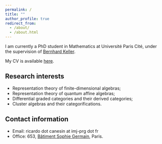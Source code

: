 ```yaml
---
permalink: /
title: ""
author_profile: true
redirect_from: 
  - /about/
  - /about.html
---
```


I am currently a PhD student in Mathematics at Université Paris Cité, under the supervision of <a href="https://webusers.imj-prg.fr/~bernhard.keller/indexe.html" target="_blank" rel="noopener noreferrer">Bernhard Keller</a>.

My CV is available <a href="/images/CV.pdf" target="_blank" rel="noopener noreferrer">here</a>.

## Research interests

- Representation theory of finite-dimensional algebras;
- Representation theory of quantum affine algebras;
- Differential graded categories and their derived categories;
- Cluster algebras and their categorifications.

## Contact information

- Email: ricardo dot canesin at imj-prg dot fr
- Office: 653, <a href="https://www.imj-prg.fr/acces/" target="_blank" rel="noopener noreferrer">Bâtiment Sophie Germain</a>, Paris.